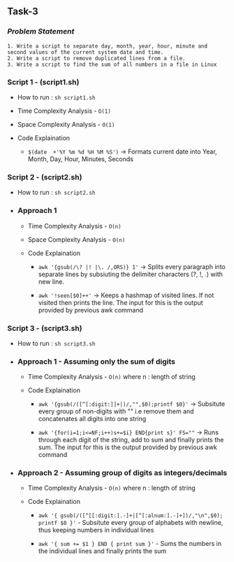 ## Task-3

### _Problem Statement_
```
1. Write a script to separate day, month, year, hour, minute and second values of the current system date and time.
2. Write a script to remove duplicated lines from a file.
3. Write a script to find the sum of all numbers in a file in Linux
```

### Script 1 - (script1.sh)
- How to run : `sh script1.sh`
- Time Complexity Analysis - `O(1)`
- Space Complexity Analysis - `O(1)`
- Code Explaination
    
    - `$(date  +'%Y %m %d %H %M %S')` -> Formats current date into Year, Month, Day, Hour, Minutes, Seconds

### Script 2 - (script2.sh)
- How to run : `sh script2.sh`
- ### Approach 1
    - Time Complexity Analysis - `O(n)`
    - Space Complexity Analysis - `O(n)`
    - Code Explaination

        - `awk '{gsub(/\? |! |\. /,ORS)} 1'` -> Splits every paragraph into separate lines by subsiuting the delimiter characters (?, !, .) with new line.

        - `awk '!seen[$0]++'` -> Keeps a hashmap of visited lines. If not visited then prints the line. The input for this is the output provided by previous awk command

### Script 3 - (script3.sh)
- How to run : `sh script3.sh`
- ### Approach 1 - Assuming only the sum of digits
    - Time Complexity Analysis - `O(n)` where n : length of string
    - Code Explaination

        - `awk '{gsub(/([^[:digit:]]+|)/,"",$0);printf $0}'` -> Subsitute every group of non-digits with "" i.e remove them and concatenates all digits into one string

        - `awk '{for(i=1;i<=NF;i++)s+=$i} END{print s}' FS=""` -> Runs through each digit of the string, add to sum and finally prints the sum. The input for this is the output provided by previous awk command


- ### Approach 2 - Assuming group of digits as  integers/decimals
    - Time Complexity Analysis - `O(n)` where n : length of string
    - Code Explaination

        - `awk '{ gsub(/([^[[:digit:].-]+|[^[:alnum:].-]+])/,"\n",$0); printf $0 }'` - Subsitute every group of alphabets with newline, thus keeping numbers in individual lines

        - `awk '{ sum += $1 } END { print sum }'` - Sums the numbers in the individual lines and finally prints the sum
       